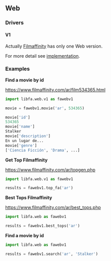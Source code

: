 ## Web

### Drivers
#### V1
Actually [Filmaffinity](https://www.filmaffinity.com/) has only one Web version.

For more detail see [implementation](/libfa/web/v1/__init__.py).

### Examples

**Find a movie by id**

https://www.filmaffinity.com/ar/film534365.html
```python
import libfa.web.v1 as fawebv1

movie = fawebv1.movie('ar', 534365)

movie['id']
534365
movie['name']
Stalker
movie['description']
En un lugar de...
movie['genre']
['Ciencia Ficción', 'Drama', ...]
```

**Get Top Filmaffinity**

https://www.filmaffinity.com/ar/topgen.php
```python
import libfa.web.v1 as fawebv1

results = fawebv1.top_fa('ar')
```

**Best Tops Filmaffinity**

https://www.filmaffinity.com/ar/best_tops.php
```python
import libfa.web as fawebv1

results = fawebv1.best_tops('ar')
```

**Find a movie by id**
```python
import libfa.web as fawebv1

results = fawebv1.search('ar', 'Stalker')
```